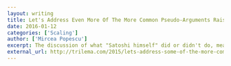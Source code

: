 ```yaml
---
layout: writing
title: Let's Address Even More Of The More Common Pseudo-Arguments Raised By The Very Stupid People That Like The Gavin Scamcoin Proposal Pt. 1
date: 2016-01-12
categories: ['Scaling']
author: ['Mircea Popescu']
excerpt: The discussion of what "Satoshi himself" did or didn't do, meant or didn't mean, so on and so forth is about as interesting and discussing the Mormon "bible". This is called "arguing to authority", and it tries to give pecuniary value to that only truly worthless article of all times and places, the esteem of the mob. This may work well in electing United States presidents, ensuring that "while the voting public knows best what it wants, it deserves to get it long and hard". Bitcoin specifically and deliberately does not work in this way. 
external_url: http://trilema.com/2015/lets-address-some-of-the-more-common-pseudo-arguments-raised-by-the-very-stupid-people-that-like-the-gavin-scamcoin-proposal/
---
```

